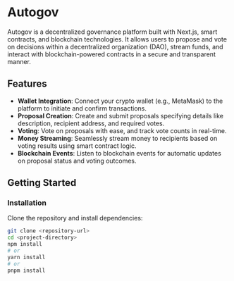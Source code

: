 # Autogov

Autogov is a decentralized governance platform built with Next.js, smart contracts, and blockchain technologies. It allows users to propose and vote on decisions within a decentralized organization (DAO), stream funds, and interact with blockchain-powered contracts in a secure and transparent manner.

## Features

- **Wallet Integration**: Connect your crypto wallet (e.g., MetaMask) to the platform to initiate and confirm transactions.
- **Proposal Creation**: Create and submit proposals specifying details like description, recipient address, and required votes.
- **Voting**: Vote on proposals with ease, and track vote counts in real-time.
- **Money Streaming**: Seamlessly stream money to recipients based on voting results using smart contract logic.
- **Blockchain Events**: Listen to blockchain events for automatic updates on proposal status and voting outcomes.

## Getting Started

### Installation

Clone the repository and install dependencies:

```bash
git clone <repository-url>
cd <project-directory>
npm install
# or
yarn install
# or
pnpm install
